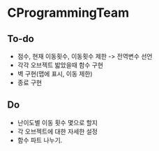 # CProgrammingTeam

## To-do
- 점수, 현재 이동횟수, 이동횟수 제한 -> 전역변수 선언
- 각각 오브젝트 밟았을때 함수 구현
- 벽 구현(맵에 표시, 이동 제한)
- 종료 구현
## Do
- 난이도별 이동 횟수 몇으로 할지
- 각 오브젝트에 대한 자세한 설정
- 함수 파트 나누기.
